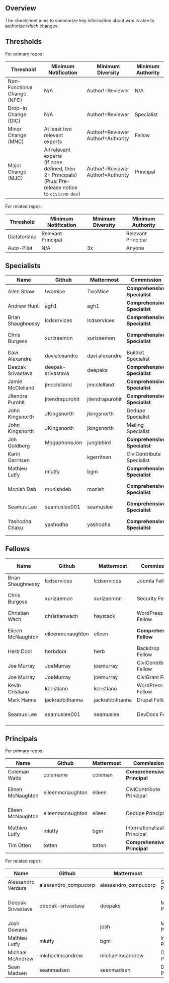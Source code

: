 ## Overview

The cheatsheet aims to summarize key information about *who* is able to
authorize *which* changes.

## Thresholds

For primary repos:

| Threshold                     | Minimum Notification  | Minimum Diversity     | Minimum Authority  |
| ----------------------------- | --------------------- | --------------------- | ------------------ |
| Non-Functional Change (NFC)   | N/A                   | Author!=Reviewer       | N/A                |
| Drop-In Change (DIC)          | N/A                   | Author!=Reviewer       | Specialist         |
| Minor Change (MNC)            | At least two relevant experts | Author!=Reviewer<br/>Author!=Authority | Fellow
| Major Change (MJC)            | All relevant experts<br/>(If none defined, then 2+ Principals)<br/>(Plus: Pre-release notice to `civicrm-dev`) |Author!=Reviewer<br/>Author!=Authority | Principal

For related repos:

| Threshold                     | Minimum Notification  | Minimum Diversity     | Minimum Authority  |
| ----------------------------- | --------------------- | --------------------- | ------------------ |
| Dictatorship                  | Relevant Principal    |                       | Relevant Principal |
| Auto-Pilot                    | N/A                   | 3x                    | Anyone             |

## Specialists

| Name                | Github               | Mattermost           | Commission                     | Git Access            |
| ------------------- | -------------------- | -------------------- | ------------------------------ | --------------------- |
| Allen Shaw          | twomice              | TwoMice              | **Comprehensive Specialist**   |
| Andrew Hunt         | agh1                 | agh1                 | **Comprehensive Specialist**   |
| Brian Shaughnessy   | lcdservices          | lcdservices          | **Comprehensive Specialist**   |
| Chris Burgess       | xurizaemon           | xurizaemon           | **Comprehensive Specialist**   | Merger, primary repos |
| Davi Alexandre      | davialexandre        | davi.alexandre       | Buildkit Specialist            | Merger, buildkit
| Deepak Srivastava   | deepak-srivastava    | deepaks              | **Comprehensive Specialist**   |
| Jamie McClelland    | jmcclelland          | jmcclelland          | **Comprehensive Specialist**   |
| Jitendra Purohit    | jitendrapurohit      | jitendrapurohit      | **Comprehensive Specialist**   |
| John Kingsnorth     | JKingsnorth          | jkingsnorth          | Dedupe Specialist              |
| John Kingsnorth     | JKingsnorth          | jkingsnorth          | Mailing Specialist             |
| Jon Goldberg        | MegaphoneJon         | junglebird           | **Comprehensive Specialist**   |
| Karin Garritsen     |                      | kgerritsen           | CiviContribute Specialist      |
| Mathieu Lutfy       | mlutfy               | bgm                  | **Comprehensive Specialist**   | Merger, everywhere    |
| Monish Deb          | monishdeb            | monish               | **Comprehensive Specialist**   | Merger, primary repos |
| Seamus Lee          | seamuslee001         | seamuslee            | **Comprehensive Specialist**   | Merger, dev-docs      |
| Yashodha Chaku      | yashodha             | yashodha             | **Comprehensive Specialist**   | Merger, primary repos |

## Fellows

| Name                | Github               | Mattermost           | Commission                     | Git Access            |
| ------------------- | -------------------- | -------------------- | ------------------------------ | --------------------- |
| Brian Shaughnessy   | lcdservices          | lcdservices          | Joomla Fellow                  |
| Chris Burgess       | xurizaemon           | xurizaemon           | Security Fellow                | Merger, primary repos |
| Christian Wach      | christianwach        | haystack             | WordPress Fellow               |
| Eileen McNaughton   | eileenmcnaughton     | eileen               | **Comprehensive Fellow**       | Merger, primary repos |
| Herb Dool           | herbdool             | herb                 | Backdrop Fellow                |
| Joe Murray          | JoeMurray            | joemurray            | CiviContribute Fellow          |
| Joe Murray          | JoeMurray            | joemurray            | CiviGrant Fellow               |
| Kevin Cristiano     | kcristiano           | kcristiano           | WordPress Fellow               |
| Mark Hanna          | jackrabbithanna      | jackrabbithanna      | Drupal Fellow                  |
| Seamus Lee          | seamuslee001         | seamuslee            | DevDocs Fellow                 | Merger, dev-docs      |

## Principals

For primary repos:

| Name                | Github               | Mattermost           | Commission                     | Git Access            |
| ------------------- | -------------------- | -------------------- | ------------------------------ | --------------------- |
| Coleman Watts       | colemanw             | coleman              | **Comprehensive Principal**    | Merger, everywhere    |
| Eileen McNaughton   | eileenmcnaughton     | eileen               | CiviContribute Principal       | Merger, primary repos |
| Eileen McNaughton   | eileenmcnaughton     | eileen               | Dedupe Principal               | Merger, primary repos |
| Mathieu Lutfy       | mlutfy               | bgm                  | Internationalization Principal | Merger, everywhere    |
| Tim Otten           | totten               | totten               | **Comprehensive Principal**    | Merger, everywhere    |

For related repos:

| Name                | Github               | Mattermost           | Commission                     | Git Access            |
| ------------------- | -------------------- | -------------------- | ------------------------------ | --------------------- |
| Alessandro Verdura  | alessandro_compucorp | alessandro_compucorp | Shoreditch Principal           | Merger, Shoreditch    |
| Deepak Srivastava   | deepak-srivastava    | deepaks              | Mosaico Principal              | Merger, primary repos and Mosaico
| Josh Gowans         |                      | josh                 | Marketing Principal            |
| Mathieu Lutfy       | mlutfy               | bgm                  | Infrastructure Principal       | Merger, everywhere    |
| Michael McAndrew    | michaelmcandrew      | michaelmcandrew      | Documentation Principal        | Merger, docs          |
| Sean Madsen         | seanmadsen           | seanmadsen           | DevDocs Principal              | Merger, dev-docs      |
